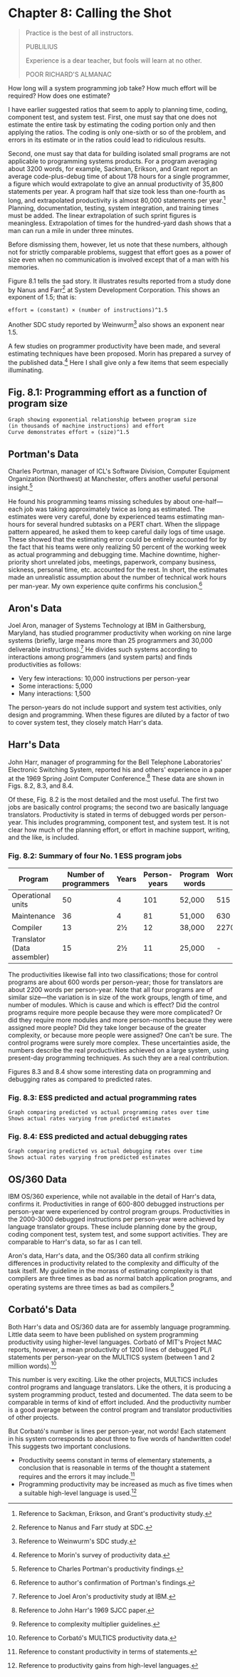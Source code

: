 # Chapter 8: Calling the Shot

> Practice is the best of all instructors.
>
> PUBLILIUS
>
> Experience is a dear teacher, but fools will learn at no other.
>
> POOR RICHARD'S ALMANAC

How long will a system programming job take? How much effort will be required? How does one estimate?

I have earlier suggested ratios that seem to apply to planning time, coding, component test, and system test. First, one must say that one does not estimate the entire task by estimating the coding portion only and then applying the ratios. The coding is only one-sixth or so of the problem, and errors in its estimate or in the ratios could lead to ridiculous results.

Second, one must say that data for building isolated small programs are not applicable to programming systems products. For a program averaging about 3200 words, for example, Sackman, Erikson, and Grant report an average code-plus-debug time of about 178 hours for a single programmer, a figure which would extrapolate to give an annual productivity of 35,800 statements per year. A program half that size took less than one-fourth as long, and extrapolated productivity is almost 80,000 statements per year.[^1] Planning, documentation, testing, system integration, and training times must be added. The linear extrapolation of such sprint figures is meaningless. Extrapolation of times for the hundred-yard dash shows that a man can run a mile in under three minutes.

[^1]: Reference to Sackman, Erikson, and Grant's productivity study.

Before dismissing them, however, let us note that these numbers, although not for strictly comparable problems, suggest that effort goes as a power of size even when no communication is involved except that of a man with his memories.

Figure 8.1 tells the sad story. It illustrates results reported from a study done by Nanus and Farr[^2] at System Development Corporation. This shows an exponent of 1.5; that is:

[^2]: Reference to Nanus and Farr study at SDC.

```text
effort = (constant) × (number of instructions)^1.5
```

Another SDC study reported by Weinwurm[^3] also shows an exponent near 1.5.

[^3]: Reference to Weinwurm's SDC study.

A few studies on programmer productivity have been made, and several estimating techniques have been proposed. Morin has prepared a survey of the published data.[^4] Here I shall give only a few items that seem especially illuminating.

[^4]: Reference to Morin's survey of productivity data.

## Fig. 8.1: Programming effort as a function of program size

```text
Graph showing exponential relationship between program size
(in thousands of machine instructions) and effort
Curve demonstrates effort ∝ (size)^1.5
```

## Portman's Data

Charles Portman, manager of ICL's Software Division, Computer Equipment Organization (Northwest) at Manchester, offers another useful personal insight.[^5]

[^5]: Reference to Charles Portman's productivity findings.

He found his programming teams missing schedules by about one-half—each job was taking approximately twice as long as estimated. The estimates were very careful, done by experienced teams estimating man-hours for several hundred subtasks on a PERT chart. When the slippage pattern appeared, he asked them to keep careful daily logs of time usage. These showed that the estimating error could be entirely accounted for by the fact that his teams were only realizing 50 percent of the working week as actual programming and debugging time. Machine downtime, higher-priority short unrelated jobs, meetings, paperwork, company business, sickness, personal time, etc. accounted for the rest. In short, the estimates made an unrealistic assumption about the number of technical work hours per man-year. My own experience quite confirms his conclusion.[^6]

[^6]: Reference to author's confirmation of Portman's findings.

## Aron's Data

Joel Aron, manager of Systems Technology at IBM in Gaithersburg, Maryland, has studied programmer productivity when working on nine large systems (briefly, large means more than 25 programmers and 30,000 deliverable instructions).[^7] He divides such systems according to interactions among programmers (and system parts) and finds productivities as follows:

[^7]: Reference to Joel Aron's productivity study at IBM.

- Very few interactions: 10,000 instructions per person-year
- Some interactions: 5,000
- Many interactions: 1,500

The person-years do not include support and system test activities, only design and programming. When these figures are diluted by a factor of two to cover system test, they closely match Harr's data.

## Harr's Data

John Harr, manager of programming for the Bell Telephone Laboratories' Electronic Switching System, reported his and others' experience in a paper at the 1969 Spring Joint Computer Conference.[^8] These data are shown in Figs. 8.2, 8.3, and 8.4.

[^8]: Reference to John Harr's 1969 SJCC paper.

Of these, Fig. 8.2 is the most detailed and the most useful. The first two jobs are basically control programs; the second two are basically language translators. Productivity is stated in terms of debugged words per person-year. This includes programming, component test, and system test. It is not clear how much of the planning effort, or effort in machine support, writing, and the like, is included.

### Fig. 8.2: Summary of four No. 1 ESS program jobs

| Program | Number of programmers | Years | Person-years | Program words | Words/person-year |
|---------|----------------------|-------|-----------|---------------|----------------|
| Operational units | 50 | 4 | 101 | 52,000 | 515 |
| Maintenance | 36 | 4 | 81 | 51,000 | 630 |
| Compiler | 13 | 2½ | 12 | 38,000 | 2270 |
| Translator (Data assembler) | 15 | 2½ | 11 | 25,000 | - |

The productivities likewise fall into two classifications; those for control programs are about 600 words per person-year; those for translators are about 2200 words per person-year. Note that all four programs are of similar size—the variation is in size of the work groups, length of time, and number of modules. Which is cause and which is effect? Did the control programs require more people because they were more complicated? Or did they require more modules and more person-months because they were assigned more people? Did they take longer because of the greater complexity, or because more people were assigned? One can't be sure. The control programs were surely more complex. These uncertainties aside, the numbers describe the real productivities achieved on a large system, using present-day programming techniques. As such they are a real contribution.

Figures 8.3 and 8.4 show some interesting data on programming and debugging rates as compared to predicted rates.

### Fig. 8.3: ESS predicted and actual programming rates

```text
Graph comparing predicted vs actual programming rates over time
Shows actual rates varying from predicted estimates
```

### Fig. 8.4: ESS predicted and actual debugging rates

```text
Graph comparing predicted vs actual debugging rates over time
Shows actual rates varying from predicted estimates
```

## OS/360 Data

IBM OS/360 experience, while not available in the detail of Harr's data, confirms it. Productivities in range of 600-800 debugged instructions per person-year were experienced by control program groups. Productivities in the 2000-3000 debugged instructions per person-year were achieved by language translator groups. These include planning done by the group, coding component test, system test, and some support activities. They are comparable to Harr's data, so far as I can tell.

Aron's data, Harr's data, and the OS/360 data all confirm striking differences in productivity related to the complexity and difficulty of the task itself. My guideline in the morass of estimating complexity is that compilers are three times as bad as normal batch application programs, and operating systems are three times as bad as compilers.[^9]

[^9]: Reference to complexity multiplier guidelines.

## Corbató's Data

Both Harr's data and OS/360 data are for assembly language programming. Little data seem to have been published on system programming productivity using higher-level languages. Corbató of MIT's Project MAC reports, however, a mean productivity of 1200 lines of debugged PL/I statements per person-year on the MULTICS system (between 1 and 2 million words).[^10]

[^10]: Reference to Corbató's MULTICS productivity data.

This number is very exciting. Like the other projects, MULTICS includes control programs and language translators. Like the others, it is producing a system programming product, tested and documented. The data seem to be comparable in terms of kind of effort included. And the productivity number is a good average between the control program and translator productivities of other projects.

But Corbató's number is lines per person-year, not words! Each statement in his system corresponds to about three to five words of handwritten code! This suggests two important conclusions.

- Productivity seems constant in terms of elementary statements, a conclusion that is reasonable in terms of the thought a statement requires and the errors it may include.[^11]
- Programming productivity may be increased as much as five times when a suitable high-level language is used.[^12]

[^11]: Reference to constant productivity in terms of statements.

[^12]: Reference to productivity gains from high-level languages.
